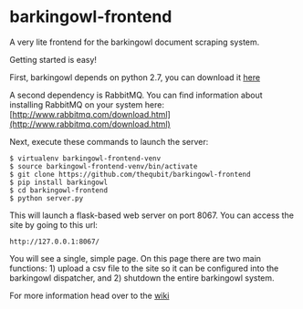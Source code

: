 barkingowl-frontend
===================

A very lite frontend for the barkingowl document scraping system.

Getting started is easy!

First, barkingowl depends on python 2.7, you can download it [here](https://www.python.org/downloads/release/python-279/)

A second dependency is RabbitMQ.  You can find information about installing RabbitMQ on your
system here: [http://www.rabbitmq.com/download.html](http://www.rabbitmq.com/download.html)

Next, execute these commands to launch the server:

    $ virtualenv barkingowl-frontend-venv
    $ source barkingowl-frontend-venv/bin/activate
    $ git clone https://github.com/thequbit/barkingowl-frontend
    $ pip install barkingowl
    $ cd barkingowl-frontend
    $ python server.py

This will launch a flask-based web server on port 8067.  You can access the site by going to this url:

    http://127.0.0.1:8067/

You will see a single, simple page.  On this page there are two main functions: 1) upload a csv file to the site so it can be configured into the barkingowl dispatcher, and 2) shutdown the entire barkingowl system.

For more information head over to the [wiki](https://github.com/thequbit/barkingowl-frontend/wiki)
